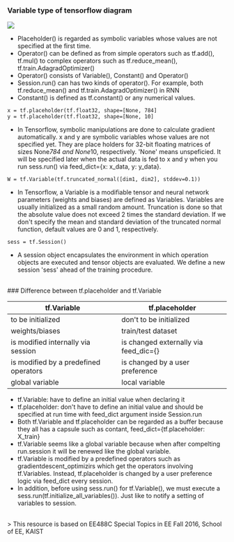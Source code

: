 
### Variable type of tensorflow diagram

![](https://docs.google.com/drawings/d/1qaFys5F7_FqI6FvVpQDGIDl-XJwLGh0x3SoL4BTAbw0/pub?w=480&amp;h=360)
* Placeholder() is regarded as symbolic variables whose values are not specified at the first time.
* Operator() can be defined as from simple operators such as tf.add(), tf.mul() to complex operators such as tf.reduce_mean(), tf.train.AdagradOptimizer()  
* Operator() consists of Variable(), Constant() and Operator()
* Session.run() can has two kinds of operator(). For example, both tf.reduce_mean() and tf.train.AdagradOptimizer() in RNN  
* Constant() is defined as tf.constant() or any numerical values. 

```
x = tf.placeholder(tf.float32, shape=[None, 784]
y = tf.placeholder(tf.float32, shape=[None, 10]
```
* In Tensorflow, symbolic manipulations are done to calculate gradient automatically. x and y are symbolic variables whose values are not specified yet. They are place holders for 32-bit floating matrices of sizes None*784 and None*10, respectively. 'None' means unspeficied. It will be specified later when the actual data is fed to x and y when you run sess.run() via feed_dict={x: x_data, y: y_data}. 
```
W = tf.Variable(tf.truncated_normal([dim1, dim2], stddev=0.1))
```
* In Tensorflow, a Variable is a modifiable tensor and neural network parameters (weights and biases) are defined as Variables. Variables are usually initialized as a small random amount. Truncation is done so that the absolute value does not exceed 2 times the standard deviation. If we don't specify the mean and standard deviation of the truncated normal function, default values are 0 and 1, respectively.
```
sess = tf.Session()
```
* A session object encapsulates the environment in which operation objects are executed and tensor objects are evaluated. We define a new session 'sess' ahead of the training procedure.


<br>
### Difference between tf.placeholder and tf.Variable

tf.Variable | tf.placeholder
------------|---------------
to be initialized | don't to be initialized
weights/biases | train/test dataset
is modified internally via session | is changed externally via feed_dic={}
is modified by a predefined operators | is changed by a user preference
global variable | local variable

* tf.Variable: have to define an initial value when declaring it
* tf.placeholder: don't have to define an initial value and should be specified at run time with feed_dict argument inside Session.run
* Both tf.Variable and tf.placeholder can be regarded as a buffer because they all has a capsule such as contant, feed_dict={tf.placeholder: X_train} 
* tf.Variable seems like a global variable because when after compelting run.session it will be renewed like the global variable.
* tf.Variable is modified by a predefined operators such as gradientdescent_optimizirs which get the operators involving tf.Variables. Instead, tf.placeholder is changed by a user preference logic via feed_dict every session. 
* In addition, before using sess.run() for tf.Variable(), we must execute a sess.run(tf.initialize_all_variables()). Just like to notify a setting of variables to session. 



<br>
> This resource is based on EE488C Special Topics in EE <Deep Learning and AlphaGo> Fall 2016, School of EE, KAIST
